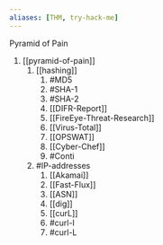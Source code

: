 ```yaml
---
aliases: [THM, try-hack-me]
---
```


Pyramid of Pain
1. [[pyramid-of-pain]] 
	1. [[hashing]]
		1. #MD5
		2. #SHA-1 
		3. #SHA-2 
		4. [[DIFR-Report]]
		5. [[FireEye-Threat-Research]]
		6. [[Virus-Total]] 
		7. [[OPSWAT]]  
		8. [[Cyber-Chef]]
		9. #Conti 
	2. #IP-addresses 
		1. [[Akamai]]
		2. [[Fast-Flux]]
		3. [[ASN]] 
		4. [[dig]]
		5. [[curL]]
		6. #curl-I 
		7. #curl-L 
